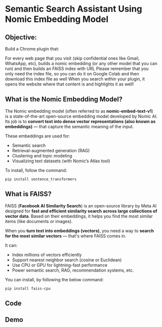 # Semantic Search Assistant Using Nomic Embedding Model

## Objective:

Build a Chrome plugin that:

For every web page that you visit (skip confidential ones like Gmail, WhatsApp, etc), builds a nomic embedding (or any other model that you can run) and then builds an FAISS index with URL
Please remember that you only need the index file, so you can do it on Google Colab and then download this index file as well
When you search within your plugin, it opens the website where that content is and highlights it as well!


## What is the Nomic Embedding Model?
The Nomic embedding model (often referred to as **nomic-embed-text-v1**) is a state-of-the-art open-source embedding model developed by Nomic AI.
Its job is to **convert text into dense vector representations (also known as embeddings)** — that capture the semantic meaning of the input.

These embeddings are used for:

* Semantic search
* Retrieval-augmented generation (RAG)
* Clustering and topic modeling
* Visualizing text datasets (with Nomic’s Atlas tool)

To install, follow the command:
```
pip install sentence_transformers
```

## What is FAISS?
FAISS (**Facebook AI Similarity Search**) is an open-source library by Meta AI designed for **fast and efficient similarity search across large collections of vector data**.
Based on their embeddings, it helps you find the most similar items (like documents or images).

When you **turn text into embeddings (vectors)**, you need a way to **search for the most similar vectors** — that's where FAISS comes in.

It can:
* Index millions of vectors efficiently
* Support nearest neighbor search (cosine or Euclidean)
* Use CPU or GPU for lightning-fast performance
* Power semantic search, RAG, recommendation systems, etc.

You can install, by following the below command:
```
pip install faiss-cpu
```
## Code 

## Demo

